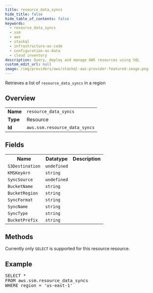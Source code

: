 ```yaml
---
title: resource_data_syncs
hide_title: false
hide_table_of_contents: false
keywords:
  - resource_data_syncs
  - ssm
  - aws
  - stackql
  - infrastructure-as-code
  - configuration-as-data
  - cloud inventory
description: Query, deploy and manage AWS resources using SQL
custom_edit_url: null
image: /img/providers/aws/stackql-aws-provider-featured-image.png
---
```

Retrieves a list of <code>resource_data_syncs</code> in a region

## Overview
<table><tbody>
<tr><td><b>Name</b></td><td><code>resource_data_syncs</code></td></tr>
<tr><td><b>Type</b></td><td>Resource</td></tr>
<tr><td><b>Id</b></td><td><code>aws.ssm.resource_data_syncs</code></td></tr>
</tbody></table>

## Fields
<table><tbody>
<tr><th>Name</th><th>Datatype</th><th>Description</th></tr>
<tr><td><code>S3Destination</code></td><td><code>undefined</code></td><td></td></tr><tr><td><code>KMSKeyArn</code></td><td><code>string</code></td><td></td></tr><tr><td><code>SyncSource</code></td><td><code>undefined</code></td><td></td></tr><tr><td><code>BucketName</code></td><td><code>string</code></td><td></td></tr><tr><td><code>BucketRegion</code></td><td><code>string</code></td><td></td></tr><tr><td><code>SyncFormat</code></td><td><code>string</code></td><td></td></tr><tr><td><code>SyncName</code></td><td><code>string</code></td><td></td></tr><tr><td><code>SyncType</code></td><td><code>string</code></td><td></td></tr><tr><td><code>BucketPrefix</code></td><td><code>string</code></td><td></td></tr>
</tbody></table>

## Methods
Currently only <code>SELECT</code> is supported for this resource resource.

## Example
<pre>
SELECT * 
FROM aws.ssm.resource_data_syncs
WHERE region = 'us-east-1'
</pre>
